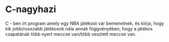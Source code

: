 # C-nagyhazi
C - ben írt program amely egy NBA játékost vár bemenetnek, és kiírja, hogy kik jobb/rosszabb játékosok nála annak függvényében, hogy a játékos csapatának több nyert meccse van/több vesztett meccse van.
